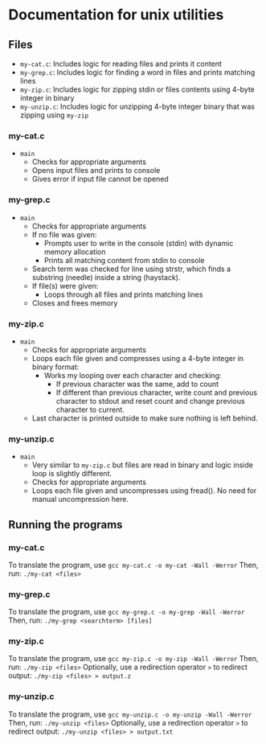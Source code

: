 # Documentation for unix utilities

## Files
- `my-cat.c`: Includes logic for reading files and prints it content
- `my-grep.c`: Includes logic for finding a word in files and prints matching lines
- `my-zip.c`: Includes logic for zipping stdin or files contents using 4-byte integer in binary
- `my-unzip.c`: Includes logic for unzipping 4-byte integer binary that was zipping using `my-zip`

### my-cat.c
- `main`
    - Checks for appropriate arguments
    - Opens input files and prints to console
    - Gives error if input file cannot be opened

### my-grep.c
- `main`
    - Checks for appropriate arguments
    - If no file was given:
        - Prompts user to write in the console (stdin) with dynamic memory allocation
        - Prints all matching content from stdin to console
    - Search term was checked for line using strstr, which finds a substring (needle) inside a string (haystack).
    - If file(s) were given:
        - Loops through all files and prints matching lines
    - Closes and frees memory

### my-zip.c
- `main`
    - Checks for appropriate arguments
    - Loops each file given and compresses using a 4-byte integer in binary format:
        - Works my looping over each character and checking:
            - If previous character was the same, add to count
            - If different than previous character, write count and previous character to stdout and reset count and change previous character to current.
    - Last character is printed outside to make sure nothing is left behind.

### my-unzip.c
- `main`
    - Very similar to `my-zip.c` but files are read in binary and logic inside loop is slightly different.
    - Checks for appropriate arguments
    - Loops each file given and uncompresses using fread(). No need for manual uncompression here.

## Running the programs
### my-cat.c
To translate the program, use
```gcc my-cat.c -o my-cat -Wall -Werror```
Then, run:
```./my-cat <files>```

### my-grep.c
To translate the program, use
```gcc my-grep.c -o my-grep -Wall -Werror```
Then, run:
```./my-grep <searchterm> [files]```

### my-zip.c
To translate the program, use
```gcc my-zip.c -o my-zip -Wall -Werror```
Then, run:
```./my-zip <files>```
Optionally, use a redirection operator `>` to redirect output:
```./my-zip <files> > output.z```

### my-unzip.c
To translate the program, use
```gcc my-unzip.c -o my-unzip -Wall -Werror```
Then, run:
```./my-unzip <files>```
Optionally, use a redirection operator `>` to redirect output:
```./my-unzip <files> > output.txt```